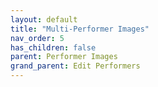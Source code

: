 ```yaml
---
layout: default
title: "Multi-Performer Images"
nav_order: 5
has_children: false
parent: Performer Images
grand_parent: Edit Performers
---
```

